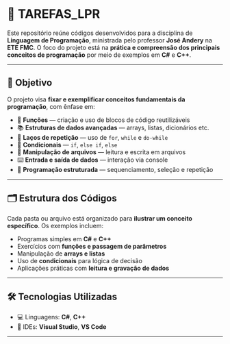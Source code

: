 # 🧠 TAREFAS_LPR

Este repositório reúne códigos desenvolvidos para a disciplina de **Linguagem de Programação**, ministrada pelo professor **José Andery** na **ETE FMC**. O foco do projeto está na **prática e compreensão dos principais conceitos de programação** por meio de exemplos em **C#** e **C++**.

---

## 🎯 Objetivo

O projeto visa **fixar e exemplificar conceitos fundamentais da programação**, com ênfase em:

- 🧩 **Funções** — criação e uso de blocos de código reutilizáveis
- 📚 **Estruturas de dados avançadas** — arrays, listas, dicionários etc.
- 🔁 **Laços de repetição** — uso de `for`, `while` e `do-while`
- 🧠 **Condicionais** — `if`, `else if`, `else`
- 📁 **Manipulação de arquivos** — leitura e escrita em arquivos
- ⌨️ **Entrada e saída de dados** — interação via console
- 🧵 **Programação estruturada** — sequenciamento, seleção e repetição

---

## 🗂 Estrutura dos Códigos

Cada pasta ou arquivo está organizado para **ilustrar um conceito específico**. Os exemplos incluem:

- Programas simples em **C#** e **C++**
- Exercícios com **funções e passagem de parâmetros**
- Manipulação de **arrays e listas**
- Uso de **condicionais** para lógica de decisão
- Aplicações práticas com **leitura e gravação de dados**

---

## 🛠 Tecnologias Utilizadas

- 💻 Linguagens: **C#**, **C++**
- 📄 IDEs: **Visual Studio**, **VS Code**

---

